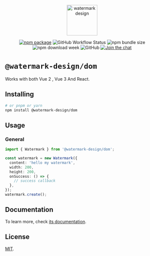 <p align="center">
  <a href="https://watermark-design.github.io/watermark/" target="_blank" rel="noopener noreferrer">
    <img height="100" src="https://watermark-design.github.io/watermark/full-logo.png" alt="watermark design">
  </a>
</p>
<p align="center">
  <a href="https://npmjs.com/package/@watermark-design/dom"><img src="https://badgen.net/npm/v/@watermark-design/dom" alt="npm package"></a>
  <img alt="GitHub Workflow Status" src="https://img.shields.io/github/actions/workflow/status/watermark-design/watermark/deploy.yml?branch=main">
  <img alt="npm bundle size" src="https://img.shields.io/bundlephobia/minzip/@watermark-design/dom">
  <img alt="npm download week" src="https://img.shields.io/npm/dw/@watermark-design/dom">
  <img alt="GitHub" src="https://img.shields.io/github/license/watermark-design/watermark">
  <a href="https://discord.gg/V5msNXCE"><img src="https://img.shields.io/discord/1170204572254474300" alt="Join the chat"></a>
</p>

# `@watermark-design/dom`

Works with both Vue 2 , Vue 3 And React.

## Installing

```bash
# or pnpm or yarn
npm install @watermark-design/dom
```

## Usage

### General

```ts
import { Watermark } from '@watermark-design/dom';

const watermark = new Watermark({
  content: 'hello my watermark',
  width: 200,
  height: 200,
  onSuccess: () => {
    // success callback
  },
});
watermark.create();
```

## Documentation

To learn more, check [its documentation](https://watermark-design.github.io/watermark/).

## License

[MIT](LICENSE).

